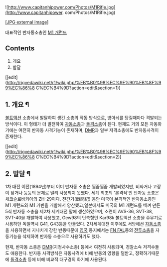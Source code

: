 ![http://www.capitanhipower.com/Photos/M1Rifle.jpg](http://www.capitanhipower.
com/Photos/M1Rifle.jpg)

[[JPG external image]](http://www.capitanhipower.com/Photos/M1Rifle.jpg)

  
대표적인 반자동소총인 [M1 개런드](M1%20%EA%B0%9C%EB%9F%B0%EB%93%9C.md)  

## Contents

    

1. 개요 
2. 발달 

[[edit](http://rigvedawiki.net/r1/wiki.php/%EB%B0%98%EC%9E%90%EB%8F%99%EC%86%8
C%EC%B4%9D?action=edit&section=1)]

## 1. 개요 ¶

[볼트액션](%EB%B3%BC%ED%8A%B8%EC%95%A1%EC%85%98.md) 소총에서 발달하여 생긴 소총의 작동 방식으로,
방아쇠를 당길때마다 격발되는 방식이다. 이 형태가 더 발전하여
[자동소총](%EC%9E%90%EB%8F%99%EC%86%8C%EC%B4%9D.md)과
[돌격소총](%EB%8F%8C%EA%B2%A9%EC%86%8C%EC%B4%9D.md)이 된다. 현재도 거의 모든 자동화기에는 여전히
반자동 사격기능이 존재하며, [DMR](DMR.md)과 일부 저격소총에도 반자동사격이 존재한다.

  

[[edit](http://rigvedawiki.net/r1/wiki.php/%EB%B0%98%EC%9E%90%EB%8F%99%EC%86%8
C%EC%B4%9D?action=edit&section=2)]

## 2. 발달 ¶

1차 대전 이전(1894년)부터 이미 반자동 소총은 찔끔찔끔 개발되었지만, 비싸거나 고장이 잦거나 등등의 문제로 널리 사용되지 못했다. 세계
최초의 '본격적'인 반자동 소총은 체코슬로바키아의 ZH-29이다. 전간기(戰間紀) 동안 미국이 본격적인 반자동소총인 M1 개런드와 M1
카빈을 개발해서 양산했고,일본에서도 미국의 M1 개런드를 베껴 만든 5식 반자동 소총을 제2차 세계대전 말에 생산하였으며, 소련이
AVS-36, SVT-38, SVT-40을 개발하여 사용했고, Gew98의 단축형인 Kar98k 볼트액션 소총을 주무기로 사용하던 독일역시
G41, G43등을 만들었다. 2차세계대전 이후에도 서방에선
[자동소총](%EC%9E%90%EB%8F%99%EC%86%8C%EC%B4%9D.md)을 사용하면서 지나치게 강한 반동때문에
[영국](%EC%98%81%EA%B5%AD.md) 등지에서는 [FN FAL](FN%20FAL.md)등의
[전투소총](%EC%A0%84%ED%88%AC%EC%86%8C%EC%B4%9D.md)을 자동기능을 삭제하여 반자동 소총으로 사용하기도
했다.

  

현재, 반자동 소총은 [DMR](DMR.md)(지정사수소총) 등에서 여전히 사용되며, 경찰소속 저격수들도 애용한다. 반자동 사격방식은
자동사격에 비해 반동의 영향을 덜받고, 정확하기때문에
[돌격소총](%EB%8F%8C%EA%B2%A9%EC%86%8C%EC%B4%9D.md) 등에 비해 비교적 대구경의 화기에 사용된다.

